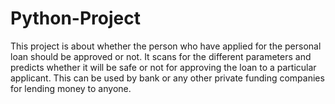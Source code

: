 # Python-Project

This project is about whether the person who have applied for the personal loan should be approved or not.
It scans for the different parameters and predicts whether it will be safe or not for approving the loan to a particular applicant.
This can be used by bank or any other private funding companies for lending money to anyone.
